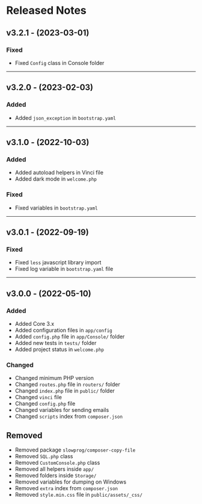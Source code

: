 # Released Notes

## v3.2.1 - (2023-03-01)

### Fixed

- Fixed `Config` class in Console folder

--------------------------------------------------------------------------

## v3.2.0 - (2023-02-03)

### Added

- Added `json_exception` in `bootstrap.yaml`

--------------------------------------------------------------------------

## v3.1.0 - (2022-10-03)

### Added

- Added autoload helpers in Vinci file
- Added dark mode in `welcome.php`

### Fixed

- Fixed variables in `bootstrap.yaml`

--------------------------------------------------------------------------

## v3.0.1 - (2022-09-19)

### Fixed

- Fixed `less` javascript library import
- Fixed log variable in `bootstrap.yaml` file

--------------------------------------------------------------------------

## v3.0.0 - (2022-05-10)

### Added

- Added Core 3.x
- Added configuration files in `app/config`
- Added `config.php` file in `app/Console/` folder
- Added new tests in `tests/` folder
- Added project status in `welcome.php`

### Changed

- Changed minimum PHP version
- Changed `routes.php` file in `routers/` folder
- Changed `index.php` file in `public/` folder
- Changed `vinci` file
- Changed `config.php` file
- Changed variables for sending emails
- Changed `scripts` index from `composer.json`

## Removed

- Removed package `slowprog/composer-copy-file`
- Removed `SQL.php` class
- Removed `CustomConsole.php` class
- Removed all helpers inside `app/`
- Removed folders inside `Storage/`
- Removed variables for dumping on Windows
- Removed `extra` index from `composer.json`
- Removed `style.min.css` file in `public/assets/_css/`